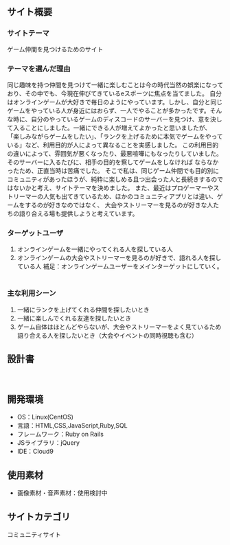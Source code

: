 # <!--君の広場-->
​
## サイト概要
### サイトテーマ
ゲーム仲間を見つけるためのサイト​
​
### テーマを選んだ理由
同じ趣味を持つ仲間を見つけて一緒に楽しむことは今の時代当然の娯楽になっており、その中でも、今現在伸びてきているeスポーツに焦点を当てました。 自分はオンラインゲームが大好きで毎日のようにやっています。しかし、自分と同じゲームをやっている人が身近にはおらず、一人でやることが多かったです。そんな時に、自分のやっているゲームのディスコードのサーバーを見つけ、意を決して入ることにしました。一緒にできる人が増えてよかったと思いましたが、 「楽しみながらゲームをしたい」、「ランクを上げるために本気でゲームをやっている」など、利用目的が人によって異なることを実感しました。 この利用目的の違いによって、雰囲気が悪くなったり、最悪喧嘩にもなったりしていました。そのサーバーに入るたびに、相手の目的を察してゲームをしなければ ならなかったため、正直当時は苦痛でした。 そこで私は、同じゲーム仲間でも目的別にコミュニティがあったほうが、純粋に楽しめる且つ出会った人と長続きするのではないかと考え、サイトテーマを決めました。 また、最近はプロゲーマーやストリーマーの人気も出てきているため、ほかのコミュニティアプリとは違い、ゲームをするのが好きなのではなく、 大会やストリーマーを見るのが好きな人たちの語り合える場も提供しようと考えています。​
​
### ターゲットユーザ
1. オンラインゲームを一緒にやってくれる人を探している人
2. オンラインゲームの大会やストリーマーを見るのが好きで、語れる人を探している人 補足：オンラインゲームユーザーをメインターゲットにしていく。​
​
### 主な利用シーン
1. 一緒にランクを上げてくれる仲間を探したいとき
2. 一緒に楽しんでくれる友達を探したいとき
3. ゲーム自体はほとんどやらないが、大会やストリーマーをよく見ているため語り合える人を探したいとき（大会やイベントの同時視聴も含む）​
​
## 設計書
<!--テーマを設定・提出する時点では不要です-->
​
## 開発環境
- OS：Linux(CentOS)
- 言語：HTML,CSS,JavaScript,Ruby,SQL
- フレームワーク：Ruby on Rails
- JSライブラリ：jQuery
- IDE：Cloud9
​
## 使用素材
- 画像素材・音声素材：使用検討中

## サイトカテゴリ
コミュニティサイト